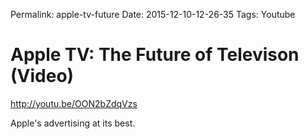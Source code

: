 Permalink: apple-tv-future
Date: 2015-12-10-12-26-35
Tags: Youtube

# Apple TV: The Future of Televison (Video)

http://youtu.be/OON2bZdqVzs

Apple's advertising at its best. 